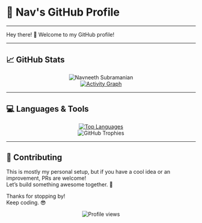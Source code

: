 # 🚀 Nav's GitHub Profile

---

Hey there! 👋 Welcome to my GitHub profile!

---

## 📈 GitHub Stats


<div align="center">
  <img src="https://github-readme-stats-sigma-five.vercel.app/api?username=navneeth&theme=dark&show_icons=true&include_all_commits=true" alt="Navneeth Subramanian"/>
</div>

<div align="center">
  <a href="https://github.com/ashutosh00710/github-readme-activity-graph">
    <img alt="Activity Graph" src="https://github-readme-activity-graph.vercel.app/graph?username=navneeth&theme=react-dark&hide_border=true"/>
  </a>
</div>

---

## 💻 Languages & Tools

<div align="center">
  <a href="https://github.com/anuraghazra/github-readme-stats">
    <img src="https://github-readme-stats.vercel.app/api/top-langs/?username=navneeth&layout=compact&theme=radical" alt="Top Languages"/>
  </a>
</div>


<div align="center">
  <img src="https://github-profile-trophy.vercel.app/?username=navneeth&theme=algolia&column=-1" alt="GitHub Trophies"/>
</div>

---

## 🤝 Contributing

This is mostly my personal setup, but if you have a cool idea or an improvement, PRs are welcome!  
Let’s build something awesome together. 🚀

Thanks for stopping by!  
Keep coding. 😎

<div align="center">
  <img src="https://komarev.com/ghpvc/?username=navneeth&label=Profile%20views&style=for-the-badge" alt="Profile views"/>
</div>
